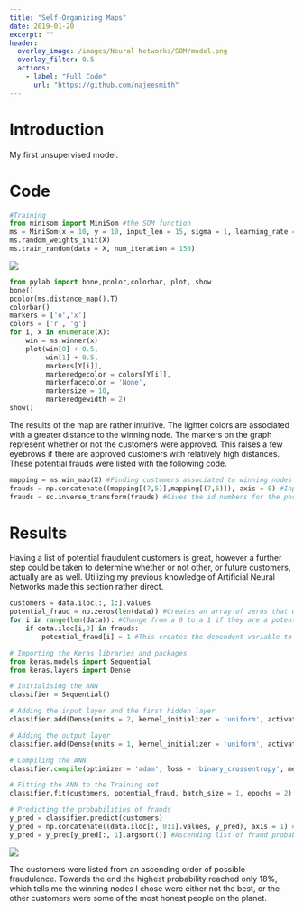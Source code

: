 ```yaml
---
title: "Self-Organizing Maps"
date: 2019-01-20
excerpt: ""
header:
  overlay_image: /images/Neural Networks/SOM/model.png
  overlay_filter: 0.5
  actions:
    - label: "Full Code"
      url: "https://github.com/najeesmith"
---
```

# Introduction
My first unsupervised model.
# Code

```python
#Training
from minisom import MiniSom #the SOM function
ms = MiniSom(x = 10, y = 10, input_len = 15, sigma = 1, learning_rate = .5)
ms.random_weights_init(X)
ms.train_random(data = X, num_iteration = 150)
```
<img src="{{site.baseurl}}/images\Neural Networks\SOM\Map.PNG">

```python
from pylab import bone,pcolor,colorbar, plot, show
bone()
pcolor(ms.distance_map().T)
colorbar()
markers = ['o','x']
colors = ['r', 'g']
for i, x in enumerate(X):
    win = ms.winner(x)
    plot(win[0] + 0.5,
         win[1] + 0.5,
         markers[Y[i]],
         markeredgecolor = colors[Y[i]],
         markerfacecolor = 'None',
         markersize = 10,
         markeredgewidth = 2)
show()
```
The results of the map are rather intuitive. The lighter colors are associated
with a greater distance to the winning node. The markers on the graph represent
whether or not the customers were approved. This raises a few eyebrows if there
are approved customers with relatively high distances. These potential frauds were
listed with the following code.

```python
mapping = ms.win_map(X) #Finding customers associated to winning nodes
frauds = np.concatenate((mapping[(7,5)],mapping[(7,6)]), axis = 0) #Inputs are the most suspicious neurons
frauds = sc.inverse_transform(frauds) #Gives the id numbers for the possible cheaters
```
# Results
Having a list of potential fraudulent customers is great, however a further step
could be taken to determine whether or not other, or future customers, actually are
as well. Utilizing my previous knowledge of Artificial Neural Networks made this section rather
direct.

```python
customers = data.iloc[:, 1:].values
potential_fraud = np.zeros(len(data)) #Creates an array of zeros that will
for i in range(len(data)): #Change from a 0 to a 1 if they are a potential fraud
    if data.iloc[i,0] in frauds:
        potential_fraud[i] = 1 #This creates the dependent variable to train the ANN

# Importing the Keras libraries and packages
from keras.models import Sequential
from keras.layers import Dense

# Initialising the ANN
classifier = Sequential()

# Adding the input layer and the first hidden layer
classifier.add(Dense(units = 2, kernel_initializer = 'uniform', activation = 'relu', input_dim = 15))

# Adding the output layer
classifier.add(Dense(units = 1, kernel_initializer = 'uniform', activation = 'sigmoid'))

# Compiling the ANN
classifier.compile(optimizer = 'adam', loss = 'binary_crossentropy', metrics = ['accuracy'])

# Fitting the ANN to the Training set
classifier.fit(customers, potential_fraud, batch_size = 1, epochs = 2)

# Predicting the probabilities of frauds
y_pred = classifier.predict(customers)
y_pred = np.concatenate((data.iloc[:, 0:1].values, y_pred), axis = 1) #Brings array of prediction values and customer IDs
y_pred = y_pred[y_pred[:, 1].argsort()] #Ascending list of fraud probabilities
```

<img src="{{site.baseurl}}/images\Neural Networks\SOM\results.PNG">

The customers were listed from an ascending order of possible fraudulence. Towards the end the highest probability reached only 18%, which tells me the winning nodes I chose were either not the best, or the other customers were some of the most honest people on the planet. 
